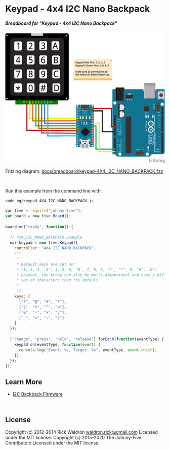 <!--remove-start-->

# Keypad - 4x4 I2C Nano Backpack

<!--remove-end-->






##### Breadboard for "Keypad - 4x4 I2C Nano Backpack"



![docs/breadboard/keypad-4X4_I2C_NANO_BACKPACK.png](breadboard/keypad-4X4_I2C_NANO_BACKPACK.png)<br>

Fritzing diagram: [docs/breadboard/keypad-4X4_I2C_NANO_BACKPACK.fzz](breadboard/keypad-4X4_I2C_NANO_BACKPACK.fzz)

&nbsp;




Run this example from the command line with:
```bash
node eg/keypad-4X4_I2C_NANO_BACKPACK.js
```


```javascript
var five = require("johnny-five");
var board = new five.Board();

board.on("ready", function() {
  
  // 4X4_I2C_NANO_BACKPACK Example
  var keypad = new five.Keypad({
    controller: "4X4_I2C_NANO_BACKPACK",
    /**
     * 
     * Default keys are set as:
     * [1, 2, 3, 'A', 4, 5, 6, 'B', 7, 8, 9, 'C', "*", 0, "#", 'D']
     * However, the Array can also be multi-dimensional and have a different
     * set of characters than the default.
     * 
     */
    keys: [
      ["!", "@", "#", "?"],
      ["$", "%", "^", "≠"],
      ["&", "-", "+", ";"],
      ["_", "=", ":", "¢"]
    ]
  });

  ["change", "press", "hold", "release"].forEach(function(eventType) {
    keypad.on(eventType, function(event) {
      console.log("Event: %s, Target: %s", eventType, event.which);
    });
  });
});

```









## Learn More

- [I2C Backback Firmware](https://github.com/rwaldron/johnny-five/blob/master/firmwares/keypad_4x4_i2c_nano_backpack.ino)

&nbsp;

<!--remove-start-->

## License
Copyright (c) 2012-2014 Rick Waldron <waldron.rick@gmail.com>
Licensed under the MIT license.
Copyright (c) 2015-2020 The Johnny-Five Contributors
Licensed under the MIT license.

<!--remove-end-->
